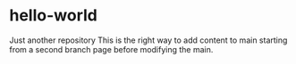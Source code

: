 # hello-world
Just another repository
This is the right way to add content to main starting from a second branch page before modifying the main.
